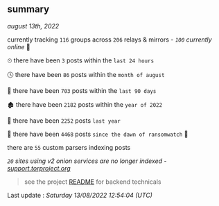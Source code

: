
## summary
_august 13th, 2022_

currently tracking `116` groups across `206` relays & mirrors - _`100` currently online_ 📡

⏲ there have been `3` posts within the `last 24 hours`

🕓 there have been `86` posts within the `month of august`

📅 there have been `703` posts within the `last 90 days`

🏚 there have been `2182` posts within the `year of 2022`

🚀 there have been `2252` posts `last year`

🦕 there have been `4468` posts `since the dawn of ransomwatch` 🐣

there are `55` custom parsers indexing posts

_`20` sites using v2 onion services are no longer indexed - [support.torproject.org](https://support.torproject.org/onionservices/v2-deprecation/)_

> see the project [README](https://github.com/jmousqueton/ransomwatch#readme) for backend technicals



Last update : _Saturday 13/08/2022 12:54:04 (UTC)_


